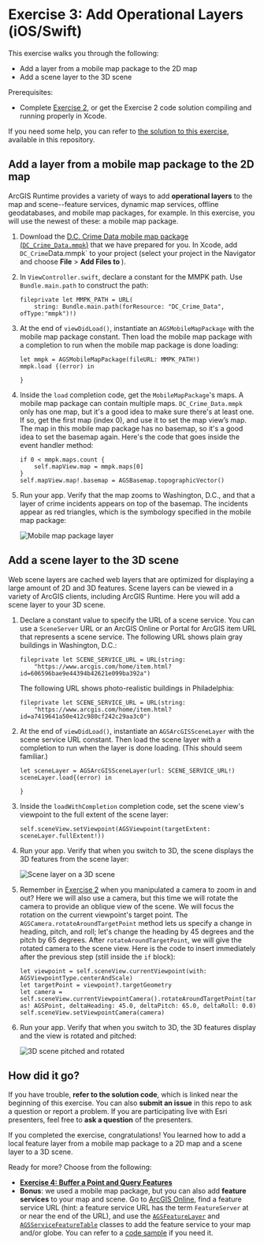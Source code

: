 # Exercise 3: Add Operational Layers (iOS/Swift)

This exercise walks you through the following:
- Add a layer from a mobile map package to the 2D map
- Add a scene layer to the 3D scene

Prerequisites:
- Complete [Exercise 2](Exercise%202%20Zoom%20Buttons.md), or get the Exercise 2 code solution compiling and running properly in Xcode.

If you need some help, you can refer to [the solution to this exercise](../../../solutions/iOS/Swift/Ex3_OperationalLayers), available in this repository.

## Add a layer from a mobile map package to the 2D map

ArcGIS Runtime provides a variety of ways to add **operational layers** to the map and scene--feature services, dynamic map services, offline geodatabases, and mobile map packages, for example. In this exercise, you will use the newest of these: a mobile map package.

1. Download the [D.C. Crime Data mobile map package (`DC_Crime_Data.mmpk`)](../../../data/DC_Crime_Data.mmpk) that we have prepared for you. In Xcode, add `DC_Crime`Data.mmpk` to your project (select your project in the Navigator and choose **File** > **Add Files to <project name>**).

1. In `ViewController.swift`, declare a constant for the MMPK path. Use `Bundle.main.path` to construct the path:

    ```
    fileprivate let MMPK_PATH = URL(
        string: Bundle.main.path(forResource: "DC_Crime_Data", ofType:"mmpk")!)
    ```

1. At the end of `viewDidLoad()`, instantiate an `AGSMobileMapPackage` with the mobile map package constant. Then load the mobile map package with a completion to run when the mobile map package is done loading:

    ```
    let mmpk = AGSMobileMapPackage(fileURL: MMPK_PATH!)
    mmpk.load {(error) in
        
    }
    ```
    
1. Inside the `load` completion code, get the `MobileMapPackage`'s maps. A mobile map package can contain multiple maps. `DC_Crime_Data.mmpk` only has one map, but it's a good idea to make sure there's at least one. If so, get the first map (index 0), and use it to set the map view’s map. The map in this mobile map package has no basemap, so it's a good idea to set the basemap again. Here's the code that goes inside the event handler method:

    ```
    if 0 < mmpk.maps.count {
        self.mapView.map = mmpk.maps[0]
    }
    self.mapView.map!.basemap = AGSBasemap.topographicVector()
    ```
    
1. Run your app. Verify that the map zooms to Washington, D.C., and that a layer of crime incidents appears on top of the basemap. The incidents appear as red triangles, which is the symbology specified in the mobile map package:

    ![Mobile map package layer](05-mmpk-layer.png)

## Add a scene layer to the 3D scene

Web scene layers are cached web layers that are optimized for displaying a large amount of 2D and 3D features. Scene layers can be viewed in a variety of ArcGIS clients, including ArcGIS Runtime. Here you will add a scene layer to your 3D scene.

1. Declare a constant value to specify the URL of a scene service. You can use a `SceneServer` URL or an ArcGIS Online or Portal for ArcGIS item URL that represents a scene service. The following URL shows plain gray buildings in Washington, D.C.:

    ```
    fileprivate let SCENE_SERVICE_URL = URL(string:
        "https://www.arcgis.com/home/item.html?id=606596bae9e44394b42621e099ba392a")
    ```

    The following URL shows photo-realistic buildings in Philadelphia:

    ```
    fileprivate let SCENE_SERVICE_URL = URL(string:
        "https://www.arcgis.com/home/item.html?id=a7419641a50e412c980cf242c29aa3c0")
    ```
1. At the end of `viewDidLoad()`, instantiate an `AGSArcGISSceneLayer` with the scene service URL constant. Then load the scene layer with a completion to run when the layer is done loading. (This should seem familiar.)

    ```
    let sceneLayer = AGSArcGISSceneLayer(url: SCENE_SERVICE_URL!)
    sceneLayer.load{(error) in

    }
    ```

1. Inside the `loadWithCompletion` completion code, set the scene view's viewpoint to the full extent of the scene layer:

    ```
    self.sceneView.setViewpoint(AGSViewpoint(targetExtent: sceneLayer.fullExtent!))
    ```

1. Run your app. Verify that when you switch to 3D, the scene displays the 3D features from the scene layer:

    ![Scene layer on a 3D scene](06-scene-layer.jpg)
    
1. Remember in [Exercise 2](Exercise%202%20Zoom%20Buttons.md#zoom-in-and-out-on-the-map-and-the-scene) when you manipulated a camera to zoom in and out? Here we will also use a camera, but this time we will rotate the camera to provide an oblique view of the scene. We will focus the rotation on the current viewpoint's target point. The `AGSCamera.rotateAroundTargetPoint` method lets us specify a change in heading, pitch, and roll; let's change the heading by 45 degrees and the pitch by 65 degrees. After `rotateAroundTargetPoint`, we will give the rotated camera to the scene view. Here is the code to insert immediately after the previous step (still inside the `if` block):

    ```
    let viewpoint = self.sceneView.currentViewpoint(with: AGSViewpointType.centerAndScale)
    let targetPoint = viewpoint?.targetGeometry
    let camera = self.sceneView.currentViewpointCamera().rotateAroundTargetPoint(targetPoint as! AGSPoint, deltaHeading: 45.0, deltaPitch: 65.0, deltaRoll: 0.0)
    self.sceneView.setViewpointCamera(camera)
    ```

1. Run your app. Verify that when you switch to 3D, the 3D features display and the view is rotated and pitched:

    ![3D scene pitched and rotated](07-scene-layer-rotated.jpg)
    
## How did it go?

If you have trouble, **refer to the solution code**, which is linked near the beginning of this exercise. You can also **submit an issue** in this repo to ask a question or report a problem. If you are participating live with Esri presenters, feel free to **ask a question** of the presenters.

If you completed the exercise, congratulations! You learned how to add a local feature layer from a mobile map package to a 2D map and a scene layer to a 3D scene.

Ready for more? Choose from the following:

- [**Exercise 4: Buffer a Point and Query Features**](Exercise%204%20Buffer%20and%20Query.md)
- **Bonus**: we used a mobile map package, but you can also add **feature services** to your map and scene. Go to [ArcGIS Online](http://www.arcgis.com/home/index.html), find a feature service URL (hint: a feature service URL has the term `FeatureServer` at or near the end of the URL), and use the [`AGSFeatureLayer`](https://developers.arcgis.com/ios/latest/api-reference/interface_a_g_s_feature_layer.html) and [`AGSServiceFeatureTable`](https://developers.arcgis.com/ios/latest/api-reference/interface_a_g_s_service_feature_table.html) classes to add the feature service to your map and/or globe. You can refer to a [code sample](https://github.com/Esri/arcgis-runtime-samples-ios/tree/v100.1.0/arcgis-ios-sdk-samples/Features/Feature%20layer%20(feature%20service)) if you need it.
